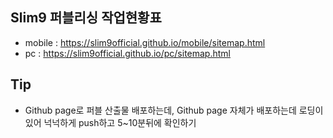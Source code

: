 ## Slim9 퍼블리싱 작업현황표
- mobile : https://slim9official.github.io/mobile/sitemap.html
- pc : https://slim9official.github.io/pc/sitemap.html

## Tip
- Github page로 퍼블 산출물 배포하는데, Github page 자체가 배포하는데 로딩이 있어 넉넉하게 push하고 5~10분뒤에 확인하기